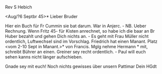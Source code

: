Rev S Hebich

 <Aug/?6 Septbr 45>*
Lieber Bruder

Hier ein Buch für Fr Cummin sie bat darum. War in Anjerc. - NB. Ueber Rechnung. Wenn Fritz 45- für Kisten anrechnet, so habe ich die baar an Br Huber bezahlt und gehen Dich nichts an. - Es geht mit Frau Müller nicht ordentlich, Luftwechsel sind im Vorschlag. Friedrich hat einen Manant. Platz <vom 2-10 Sept in Manant.>* von Francis. Mglg nehme Hermann <Kaund>* mit, schreibt Bührer an einen. Greiner sey recht ordentlich. - Paul will euch sehen kanns nicht länger aufschieben.

Gnade sey mit euch!
Noch nichts gewisses über unsern Pattimar
 Dein HGdt

